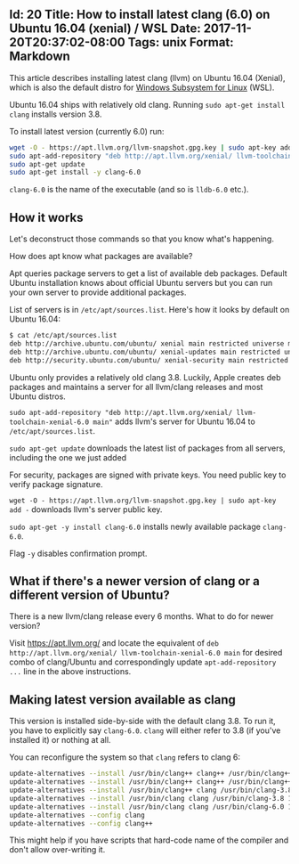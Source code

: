 Id: 20
Title: How to install latest clang (6.0) on Ubuntu 16.04 (xenial) / WSL
Date: 2017-11-20T20:37:02-08:00
Tags: unix
Format: Markdown
--------------

This article describes installing latest clang (llvm) on Ubuntu 16.04 (Xenial), which is also the default distro for [Windows Subsystem for Linux](https://msdn.microsoft.com/en-us/commandline/wsl/about) (WSL).

Ubuntu 16.04 ships with relatively old clang. Running `sudo apt-get install clang` installs version 3.8.

To install latest version (currently 6.0) run:

```bash
wget -O - https://apt.llvm.org/llvm-snapshot.gpg.key | sudo apt-key add -
sudo apt-add-repository "deb http://apt.llvm.org/xenial/ llvm-toolchain-xenial-6.0 main"
sudo apt-get update
sudo apt-get install -y clang-6.0
```

`clang-6.0` is the name of the executable (and so is `lldb-6.0` etc.).

## How it works

Let's deconstruct those commands so that you know what's happening.

How does apt know what packages are available?

Apt queries package servers to get a list of available deb packages. Default Ubuntu installation knows about official Ubuntu servers but you can run your own server to provide additional packages.

List of servers is in `/etc/apt/sources.list`. Here's how it looks by default on Ubuntu 16.04:

```bash
$ cat /etc/apt/sources.list
deb http://archive.ubuntu.com/ubuntu/ xenial main restricted universe multiverse
deb http://archive.ubuntu.com/ubuntu/ xenial-updates main restricted universe multiverse
deb http://security.ubuntu.com/ubuntu/ xenial-security main restricted universe multiverse
```

Ubuntu only provides a relatively old clang 3.8. Luckily, Apple creates deb packages and maintains a server for all llvm/clang releases and most Ubuntu distros.

`sudo apt-add-repository "deb http://apt.llvm.org/xenial/ llvm-toolchain-xenial-6.0 main"` adds llvm's server for Ubuntu 16.04 to `/etc/apt/sources.list`.

`sudo apt-get update` downloads the latest list of packages from all servers, including the one we just added

For security, packages are signed with private keys. You need public key to verify package signature.

`wget -O - https://apt.llvm.org/llvm-snapshot.gpg.key | sudo apt-key add -` downloads llvm's server public key.

`sudo apt-get -y install clang-6.0` installs newly available package `clang-6.0`.

Flag `-y` disables confirmation prompt.

## What if there's a newer version of clang or a different version of Ubuntu?

There is a new llvm/clang release every 6 months. What to do for newer version?

Visit https://apt.llvm.org/ and locate the equivalent of `deb http://apt.llvm.org/xenial/ llvm-toolchain-xenial-6.0 main` for desired combo of clang/Ubuntu and correspondingly update `apt-add-repository ...` line in the above instructions.

## Making latest version available as clang

This version is installed side-by-side with the default clang 3.8. To run it, you have to explicitly say `clang-6.0`. `clang` will either refer to 3.8 (if you've installed it) or nothing at all.

You can reconfigure the system so that `clang` refers to clang 6:

```bash
update-alternatives --install /usr/bin/clang++ clang++ /usr/bin/clang++-3.8 100
update-alternatives --install /usr/bin/clang++ clang++ /usr/bin/clang++-6.0 1000
update-alternatives --install /usr/bin/clang++ clang /usr/bin/clang-3.8 100
update-alternatives --install /usr/bin/clang clang /usr/bin/clang-3.8 100
update-alternatives --install /usr/bin/clang clang /usr/bin/clang-6.0 1000
update-alternatives --config clang
update-alternatives --config clang++
```

This might help if you have scripts that hard-code name of the compiler and don't allow over-writing it.
